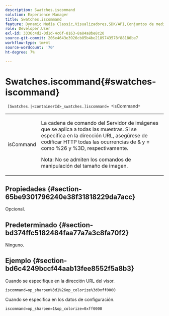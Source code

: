 ```yaml
---
description: Swatches.iscommand
solution: Experience Manager
title: Swatches.iscommand
feature: Dynamic Media Classic,Visualizadores,SDK/API,Conjuntos de medios mixtos
role: Developer,User
exl-id: 3336c4d2-0d1d-4c6f-8163-8a84a8be8c20
source-git-commit: 206e4643e3926cb85b4be2189743578f88180be7
workflow-type: tm+mt
source-wordcount: '70'
ht-degree: 7%

---
```


# Swatches.iscommand{#swatches-iscommand}

` [Swatches.|<containerId>_swatches.]iscommand= *`isCommand`*`

<table id="table_43A84C1044574A6FAB8CE67D71AAD5EC"> 
 <tbody> 
  <tr> 
   <td colname="col1"> <p> <span class="codeph"> <span class="varname"> isCommand</span> </span> </p> </td> 
   <td colname="col2"> <p> La cadena de comando del Servidor de imágenes que se aplica a todas las muestras. Si se especifica en la dirección URL, asegúrese de codificar HTTP todas las ocurrencias de <span class="codeph"> &amp;</span> y <span class="codeph"> =</span> como <span class="codeph"> %26</span> y <span class="codeph"> %3D</span>, respectivamente. </p> <p> <p>Nota:  No se admiten los comandos de manipulación del tamaño de imagen. </p> </p> </td> 
  </tr> 
 </tbody> 
</table>

## Propiedades {#section-65be9301796240e38f31818229da7acc}

Opcional.

## Predeterminado {#section-bd374ffc5182484faa77a7a3c8fa70f2}

Ninguno.

## Ejemplo {#section-bd6c4249bccf44aab13fee8552f5a8b3}

Cuando se especifique en la dirección URL del visor.

`iscommand=op_sharpen%3d1%26op_colorize%3d0xff0000`

Cuando se especifica en los datos de configuración.

`iscommand=op_sharpen=1&op_colorize=0xff0000`
